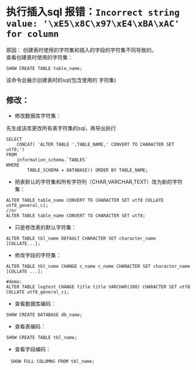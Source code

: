 # 执行插入sql 报错：`Incorrect string value: '\xE5\x8C\x97\xE4\xBA\xAC' for column`
原因： 创建表时使用的字符集和插入的字段的字符集不同导致的。  
查看创建表时使用的字符集：
```
SHOW CREATE TABLE table_name;
```
该命令会展示创建表时的sql(包含使用的 字符集)

## 修改：  

- 修改数据库字符集：

先生成该库更改所有表字符集的sql，再导出执行
```
SELECT
    CONCAT( 'ALTER TABLE ',TABLE_NAME,' CONVERT TO CHARACTER SET utf8;')
FROM
    information_schema.`TABLES`
WHERE
        TABLE_SCHEMA = DATABASE() ORDER BY TABLE_NAME;
```

- 把表默认的字符集和所有字符列（CHAR,VARCHAR,TEXT）改为新的字符集：
```
ALTER TABLE table_name CONVERT TO CHARACTER SET utf8 COLLATE utf8_general_ci;
//or
ALTER TABLE table_name CONVERT TO CHARACTER SET utf8;
```

- 只是修改表的默认字符集：
```
ALTER TABLE tbl_name DEFAULT CHARACTER SET character_name [COLLATE...]; 
```
- 修改字段的字符集：
```
ALTER TABLE tbl_name CHANGE c_name c_name CHARACTER SET character_name [COLLATE ...];

#demo:
ALTER TABLE logtest CHANGE title title VARCHAR(100) CHARACTER SET utf8 COLLATE utf8_general_ci; 
```

- 查看数据库编码：
```
SHOW CREATE DATABASE db_name;
```

- 查看表编码：
```
SHOW CREATE TABLE tbl_name;
```
 
- 查看字段编码：
```
　SHOW FULL COLUMNS FROM tbl_name;  
```